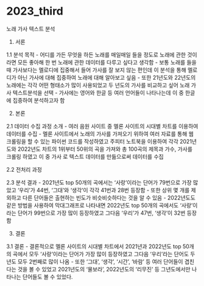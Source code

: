 # 2023_third
노래 가사 텍스트 분석


1. 서론
   
  1.1 분석 목적
    - 어디를 가든 무엇을 하든 노래를 매일매일 들을 정도로 노래에 관한 것이라면 모든 좋아해 한 번 노래에 관한 데이터를 다루고 싶다고 생각함
    - 보통 노래를 들을 때 가사보다는 멜로디에 집중해서 들어 가사를 잘 보지 않는 편인데 이 분석을 통해 멜로디가 아닌 가사에 대해 집중하여 노래에 대해 알아보고 싶음
    - 또한 21년도와 22년도의 노래에는 각각 어떤 형태소가 많이 사용되었고 두 년도의 가사를 비교하고 싶어 노래 가사 텍스트분석을 선택
    - 가사에는 영어와 한글 등 여러 언어들이 나타나는데 이 중 한글에 집중하여 분석하고자 함
    
2. 본론
   
  2.1 데이터 수집 과정 소개
    - 여러 음원 사이트 중 멜론 사이트의 시대별 차트를 이용하여 데이터를 수집
    - 멜론 사이트에서 노래의 가사를 가져오기 위하여 여러 자료를 통해 웹 크롤링을 할 수 있는 파이썬 코드를 작성하였고 주피터 노트북을 이용하여 각각 2021년도와 2022년도 차트의 1위부터 50위의 곡을 가져와 총 100곡의 제목과 가수, 가사를 크롤링 하였고 이 중 가사 로 텍스트 데이터를 만듦으로써 데이터를 수집
     
  2.2 전처리 과정
  
  2.3 분석 결과
    - 2021년도 top 50개의 곡에서는 ‘사랑’이라는 단어가 79번으로 가장 많았고 ‘우리’가 44번, ‘그대’와 ‘생각’이 각각 41번과 28번 등장함
    - 또한 상위 몇 개를 제외하고 다른 단어들은 출현하는 빈도가 비슷비슷하다는 것을 알 수 있음
    - 2022년도도 같은 방법을 사용하여 막대그래프로 나타내면 2022년도 top 50개의 곡에서도 ‘사랑’이라는 단어가 99번으로 가장 많이 등장하였고 그다음 ‘우리’가 47번, ‘생각’이 32번 등장함

3. 결론
   
  3.1 결론
    - 결론적으로 멜론 사이트의 시대별 차트에서 2021년과 2022년도 top 50개의 곡에서 모두 ‘사랑’이라는 단어가 가장 많이 등장하였고 그다음 ‘우리’라는 단어도 두 년도 모두 2번째로 많이 나옴
    - 또한 ‘그대’, ‘생각’, ‘시간’, ‘바람’ 등 여러 단어들이 겹친다는 것을 볼 수 있었고 2021년도의 ‘물보라’, 2022년도의 ‘리무진’ 등 그년도에서만 나타나는 단어들도 볼 수 있었다.
